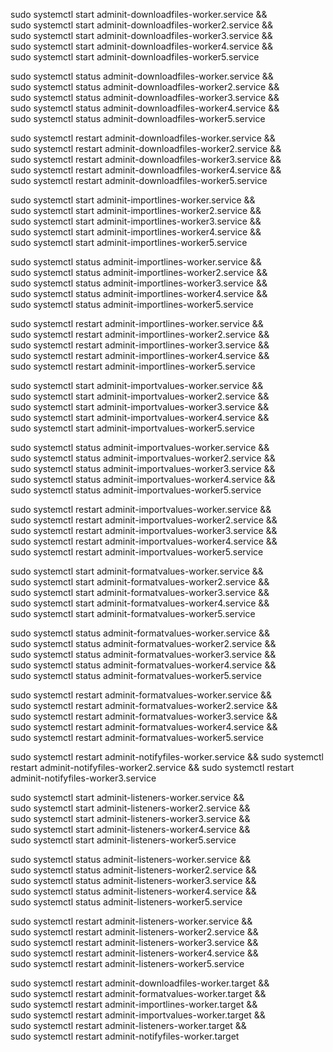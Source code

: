 sudo systemctl start adminit-downloadfiles-worker.service && \
sudo systemctl start adminit-downloadfiles-worker2.service && \
sudo systemctl start adminit-downloadfiles-worker3.service && \
sudo systemctl start adminit-downloadfiles-worker4.service && \
sudo systemctl start adminit-downloadfiles-worker5.service

sudo systemctl status adminit-downloadfiles-worker.service && \
sudo systemctl status adminit-downloadfiles-worker2.service && \
sudo systemctl status adminit-downloadfiles-worker3.service && \
sudo systemctl status adminit-downloadfiles-worker4.service && \
sudo systemctl status adminit-downloadfiles-worker5.service

sudo systemctl restart adminit-downloadfiles-worker.service && \
sudo systemctl restart adminit-downloadfiles-worker2.service && \
sudo systemctl restart adminit-downloadfiles-worker3.service && \
sudo systemctl restart adminit-downloadfiles-worker4.service && \
sudo systemctl restart adminit-downloadfiles-worker5.service



sudo systemctl start adminit-importlines-worker.service && \
sudo systemctl start adminit-importlines-worker2.service && \
sudo systemctl start adminit-importlines-worker3.service && \
sudo systemctl start adminit-importlines-worker4.service && \
sudo systemctl start adminit-importlines-worker5.service

sudo systemctl status adminit-importlines-worker.service && \
sudo systemctl status adminit-importlines-worker2.service && \
sudo systemctl status adminit-importlines-worker3.service && \
sudo systemctl status adminit-importlines-worker4.service && \
sudo systemctl status adminit-importlines-worker5.service

sudo systemctl restart adminit-importlines-worker.service && \
sudo systemctl restart adminit-importlines-worker2.service && \
sudo systemctl restart adminit-importlines-worker3.service && \
sudo systemctl restart adminit-importlines-worker4.service && \
sudo systemctl restart adminit-importlines-worker5.service



sudo systemctl start adminit-importvalues-worker.service && \
sudo systemctl start adminit-importvalues-worker2.service && \
sudo systemctl start adminit-importvalues-worker3.service && \
sudo systemctl start adminit-importvalues-worker4.service && \
sudo systemctl start adminit-importvalues-worker5.service

sudo systemctl status adminit-importvalues-worker.service && \
sudo systemctl status adminit-importvalues-worker2.service && \
sudo systemctl status adminit-importvalues-worker3.service && \
sudo systemctl status adminit-importvalues-worker4.service && \
sudo systemctl status adminit-importvalues-worker5.service

sudo systemctl restart adminit-importvalues-worker.service && \
sudo systemctl restart adminit-importvalues-worker2.service && \
sudo systemctl restart adminit-importvalues-worker3.service && \
sudo systemctl restart adminit-importvalues-worker4.service && \
sudo systemctl restart adminit-importvalues-worker5.service



sudo systemctl start adminit-formatvalues-worker.service && \
sudo systemctl start adminit-formatvalues-worker2.service && \
sudo systemctl start adminit-formatvalues-worker3.service && \
sudo systemctl start adminit-formatvalues-worker4.service && \
sudo systemctl start adminit-formatvalues-worker5.service

sudo systemctl status adminit-formatvalues-worker.service && \
sudo systemctl status adminit-formatvalues-worker2.service && \
sudo systemctl status adminit-formatvalues-worker3.service && \
sudo systemctl status adminit-formatvalues-worker4.service && \
sudo systemctl status adminit-formatvalues-worker5.service

sudo systemctl restart adminit-formatvalues-worker.service && \
sudo systemctl restart adminit-formatvalues-worker2.service && \
sudo systemctl restart adminit-formatvalues-worker3.service && \
sudo systemctl restart adminit-formatvalues-worker4.service && \
sudo systemctl restart adminit-formatvalues-worker5.service

sudo systemctl restart adminit-notifyfiles-worker.service && sudo systemctl restart adminit-notifyfiles-worker2.service && sudo systemctl restart adminit-notifyfiles-worker3.service

sudo systemctl start adminit-listeners-worker.service && \
sudo systemctl start adminit-listeners-worker2.service && \
sudo systemctl start adminit-listeners-worker3.service && \
sudo systemctl start adminit-listeners-worker4.service && \
sudo systemctl start adminit-listeners-worker5.service

sudo systemctl status adminit-listeners-worker.service && \
sudo systemctl status adminit-listeners-worker2.service && \
sudo systemctl status adminit-listeners-worker3.service && \
sudo systemctl status adminit-listeners-worker4.service && \
sudo systemctl status adminit-listeners-worker5.service

sudo systemctl restart adminit-listeners-worker.service && \
sudo systemctl restart adminit-listeners-worker2.service && \
sudo systemctl restart adminit-listeners-worker3.service && \
sudo systemctl restart adminit-listeners-worker4.service && \
sudo systemctl restart adminit-listeners-worker5.service


sudo systemctl restart adminit-downloadfiles-worker.target && \
sudo systemctl restart adminit-formatvalues-worker.target && \
sudo systemctl restart adminit-importlines-worker.target && \
sudo systemctl restart adminit-importvalues-worker.target && \
sudo systemctl restart adminit-listeners-worker.target && \
sudo systemctl restart adminit-notifyfiles-worker.target

